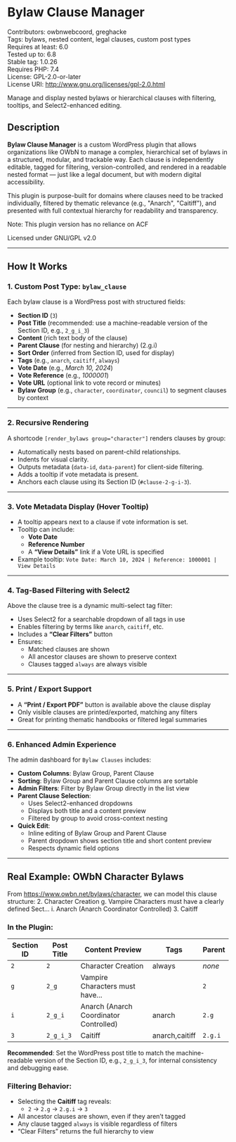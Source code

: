 # Bylaw Clause Manager
Contributors: owbnwebcoord, greghacke  
Tags: bylaws, nested content, legal clauses, custom post types  
Requires at least: 6.0  
Tested up to: 6.8  
Stable tag: 1.0.26  
Requires PHP: 7.4  
License: GPL-2.0-or-later  
License URI: http://www.gnu.org/licenses/gpl-2.0.html  

Manage and display nested bylaws or hierarchical clauses with filtering, tooltips, and Select2-enhanced editing.

## Description
**Bylaw Clause Manager** is a custom WordPress plugin that allows organizations like OWbN to manage a complex, hierarchical set of bylaws in a structured, modular, and trackable way. Each clause is independently editable, tagged for filtering, version-controlled, and rendered in a readable nested format — just like a legal document, but with modern digital accessibility.

This plugin is purpose-built for domains where clauses need to be tracked individually, filtered by thematic relevance (e.g., "Anarch", "Caitiff"), and presented with full contextual hierarchy for readability and transparency.

Note: This plugin version has no reliance on ACF

Licensed under GNU/GPL v2.0

---

## How It Works

### 1. Custom Post Type: `bylaw_clause`
Each bylaw clause is a WordPress post with structured fields:
- **Section ID** (`3`)
- **Post Title** (recommended: use a machine-readable version of the Section ID, e.g., `2_g_i_3`)
- **Content** (rich text body of the clause)
- **Parent Clause** (for nesting and hierarchy) (2.g.i)
- **Sort Order** (inferred from Section ID, used for display)
- **Tags** (e.g., `anarch`, `caitiff`, `always`)
- **Vote Date** (e.g., *March 10, 2024*)
- **Vote Reference** (e.g., *1000001*)
- **Vote URL** (optional link to vote record or minutes)
- **Bylaw Group** (e.g., `character`, `coordinator`, `council`) to segment clauses by context

---

### 2. Recursive Rendering
A shortcode `[render_bylaws group="character"]` renders clauses by group:
- Automatically nests based on parent-child relationships.
- Indents for visual clarity.
- Outputs metadata (`data-id`, `data-parent`) for client-side filtering.
- Adds a tooltip if vote metadata is present.
- Anchors each clause using its Section ID (`#clause-2-g-i-3`).

---

### 3. Vote Metadata Display (Hover Tooltip)
- A tooltip appears next to a clause if vote information is set.
- Tooltip can include:
  - **Vote Date**
  - **Reference Number**
  - A **“View Details”** link if a Vote URL is specified
- Example tooltip:
  `Vote Date: March 10, 2024 | Reference: 1000001 | View Details`

---

### 4. Tag-Based Filtering with Select2
Above the clause tree is a dynamic multi-select tag filter:
- Uses Select2 for a searchable dropdown of all tags in use
- Enables filtering by terms like `anarch`, `caitiff`, etc.
- Includes a **“Clear Filters”** button
- Ensures:
  - Matched clauses are shown
  - All ancestor clauses are shown to preserve context
  - Clauses tagged `always` are always visible

---

### 5. Print / Export Support
- A **“Print / Export PDF”** button is available above the clause display
- Only visible clauses are printed/exported, matching any filters
- Great for printing thematic handbooks or filtered legal summaries

---

### 6. Enhanced Admin Experience
The admin dashboard for `Bylaw Clauses` includes:
- **Custom Columns**: Bylaw Group, Parent Clause
- **Sorting**: Bylaw Group and Parent Clause columns are sortable
- **Admin Filters**: Filter by Bylaw Group directly in the list view
- **Parent Clause Selection**:
  - Uses Select2-enhanced dropdowns
  - Displays both title and a content preview
  - Filtered by group to avoid cross-context nesting
- **Quick Edit**:
  - Inline editing of Bylaw Group and Parent Clause
  - Parent dropdown shows section title and short content preview
  - Respects dynamic field options

---

## Real Example: OWbN Character Bylaws

From https://www.owbn.net/bylaws/character, we can model this clause structure:
2. Character Creation
  g. Vampire Characters must have a clearly defined Sect…
    i. Anarch (Anarch Coordinator Controlled)
      3. Caitiff

### In the Plugin:

| Section ID | Post Title | Content Preview                        | Tags           | Parent    |
|------------|------------|----------------------------------------|----------------|-----------|
| `2`        | `2`        | Character Creation                     | always         | *none*    |
| `g`        | `2_g`      | Vampire Characters must have...        |                | `2`       |
| `i`        | `2_g_i`    | Anarch (Anarch Coordinator Controlled) | anarch         | `2.g`     |
| `3`        | `2_g_i_3`  | Caitiff                                | anarch,caitiff | `2.g.i`   |

**Recommended**: Set the WordPress post title to match the machine-readable version of the Section ID, e.g., `2_g_i_3`, for internal consistency and debugging ease.

### Filtering Behavior:
- Selecting the **Caitiff** tag reveals:
  - `2` → `2.g` → `2.g.i` → `3`
- All ancestor clauses are shown, even if they aren’t tagged
- Any clause tagged `always` is visible regardless of filters
- “Clear Filters” returns the full hierarchy to view
